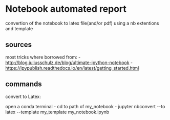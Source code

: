 # Notebook automated report

convertion of the notebook to latex file(and/or pdf) using a nb extentions and template

## sources

most tricks where borrowed from:
    - http://blog.juliusschulz.de/blog/ultimate-ipython-notebook
    - https://ipypublish.readthedocs.io/en/latest/getting_started.html

## commands
convert to Latex:

open a conda terminal
    - cd to path of my_notebook
    - jupyter nbconvert --to latex --template my_template my_notebook.ipynb

